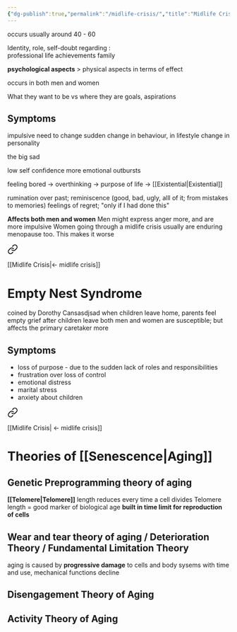 ```yaml
---
{"dg-publish":true,"permalink":"/midlife-crisis/","title":"Midlife Crisis","tags":["psychology","lifespan"],"created":"2023-03-29","updated":""}
---
```



occurs usually around 40 - 60

Identity, role, self-doubt regarding :   
professional life 
achievements
family

**psychological aspects** > physical aspects in terms of effect 

occurs in both men and women 

What they want to be vs where they are 
goals, aspirations

## Symptoms
impulsive need to change
sudden change in behaviour, in lifestyle
change in personality

the big sad

low self confidence
more emotional outbursts

feeling bored -> overthinking -> purpose of life -> [[Existential\|Existential]]  

rumination over past; reminiscence (good, bad, ugly, alll of it; from mistakes to memories)
feelings of regret; "only if I had done this"

**Affects both men and women**
Men might express anger more, and are more impulsive 
Women going through a midlife crisis usually are enduring menopause too. This makes it worse 


<div class="transclusion internal-embed is-loaded"><a class="markdown-embed-link" href="/empty-nest-syndrome/" aria-label="Open link"><svg xmlns="http://www.w3.org/2000/svg" width="24" height="24" viewBox="0 0 24 24" fill="none" stroke="currentColor" stroke-width="2" stroke-linecap="round" stroke-linejoin="round" class="svg-icon lucide-link"><path d="M10 13a5 5 0 0 0 7.54.54l3-3a5 5 0 0 0-7.07-7.07l-1.72 1.71"></path><path d="M14 11a5 5 0 0 0-7.54-.54l-3 3a5 5 0 0 0 7.07 7.07l1.71-1.71"></path></svg></a><div class="markdown-embed">





[[Midlife Crisis\|<- midlife crisis]]

# Empty Nest Syndrome
coined by Dorothy Cansasdjsad
when children leave home, parents feel empty 
grief after children leave 
both men and women are susceptible; but affects the primary caretaker more

## Symptoms 
- loss of purpose - due to the sudden lack of roles and responsibilities    
- frustration over loss of control
- emotional distress
- marital stress
- anxiety about children 


</div></div>




<div class="transclusion internal-embed is-loaded"><a class="markdown-embed-link" href="/theories-of-aging/" aria-label="Open link"><svg xmlns="http://www.w3.org/2000/svg" width="24" height="24" viewBox="0 0 24 24" fill="none" stroke="currentColor" stroke-width="2" stroke-linecap="round" stroke-linejoin="round" class="svg-icon lucide-link"><path d="M10 13a5 5 0 0 0 7.54.54l3-3a5 5 0 0 0-7.07-7.07l-1.72 1.71"></path><path d="M14 11a5 5 0 0 0-7.54-.54l-3 3a5 5 0 0 0 7.07 7.07l1.71-1.71"></path></svg></a><div class="markdown-embed">





[[Midlife Crisis\| <- midlife crisis]]

# Theories of [[Senescence\|Aging]]
## Genetic Preprogramming theory of aging 
**[[Telomere\|Telomere]]** length reduces every time a cell divides
Telomere length = good marker of biological age
**built in time limit for reproduction of cells**

## Wear and tear theory of aging / Deterioration Theory / Fundamental Limitation Theory 
aging is caused by **progressive damage** to cells and body sysems
with time and use, mechanical functions decline

## Disengagement Theory of Aging 

## Activity Theory of Aging


</div></div>
